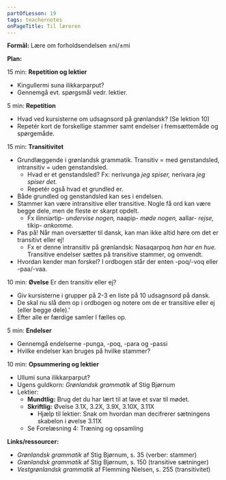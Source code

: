 ```yaml
---
partOfLesson: 19
tags: teachernotes
onPageTitle: Til læreren
---
```

**Formål:** Lære om forholdsendelsen ±ni/±mi

**Plan:**

15 min: **Repetition og lektier**

- Kingullermi suna ilikkarparput?
- Gennemgå evt. spørgsmål vedr. lektier.

5 min: **Repetition**

- Hvad ved kursisterne om udsagnsord på grønlandsk? (Se lektion 10)
- Repetér kort de forskellige stammer samt endelser i fremsættemåde og spørgemåde.

15 min: **Transitivitet**

- Grundlæggende i grønlandsk grammatik. Transitiv = med genstandsled, intransitiv = uden genstandsled.
    - Hvad er et genstandsled? Fx: nerivunga *jeg spiser,* nerivara *jeg spiser det.*
    - Repetér også hvad et grundled er.
- Både grundled og genstandsled kan ses i endelsen.
- Stammer kan være intransitive eller transitive. Nogle få ord kan være begge dele, men de fleste er skarpt opdelt.
    - Fx ilinniartip- *undervise nogen,* naapip- *møde nogen,* aallar- *rejse,* tikip- *ankomme.*
- Pas på! Når man oversætter til dansk, kan man ikke altid høre om det er transitivt eller ej!
    - Fx er denne intransitiv på grønlandsk: Nasaqarpoq *han har en hue.* Transitive endelser sættes på transitive stammer, og omvendt.
- Hvordan kender man forskel? I ordbogen står der enten -poq/-voq eller -paa/-vaa.

10 min: **Øvelse** Er den transitiv eller ej?

- Giv kursisterne i grupper på 2-3 en liste på 10 udsagnsord på dansk.
- De skal nu slå dem op i ordbogen og notere om de er transitive eller ej (eller begge dele).'
- Efter alle er færdige samler I fælles op.

5 min: **Endelser**

- Gennemgå endelserne -punga, -poq, -para og -passi
- Hvilke endelser kan bruges på hvilke stammer?

10 min: **Opsummering og lektier**

- Ullumi suna ilikkarparput?
- Ugens guldkorn: *Grønlandsk grammatik* af Stig Bjørnum
- Lektier:
    - **Mundtlig:** Brug det du har lært til at lave et svar til mødet.
    - **Skriftlig:** Øvelse 3.1X, 3.2X, 3.9X, 3.10X, 3.11X
        - Hjælp til lektier: Snak om hvordan man decifrerer sætningens skabelon i øvelse 3.11X
    - Se Forelæsning 4: Træning og opsamling

**Links/ressourcer:**

- *Grønlandsk grammatik* af Stig Bjørnum, s. 35 (verber: stammer)
- *Grønlandsk grammatik* af Stig Bjørnum, s. 150 (transitive sætninger)
- *Vestgrønlandsk grammatik* af Flemming Nielsen, s. 255 (transitivitet)